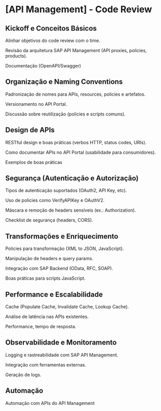 
# [API Management] - Code Review

## Kickoff e Conceitos Básicos

Alinhar objetivos do code review com o time.

Revisão da arquitetura SAP API Management (API proxies, policies, products).

Documentação (OpenAPI/Swagger)


## Organização e Naming Conventions
Padronização de nomes para APIs, resources, policies e artefatos.

Versionamento no API Portal.

Discussão sobre reutilização (policies e scripts comuns).


## Design de APIs
RESTful design e boas práticas (verbos HTTP, status codes, URIs).

Como documentar APIs no API Portal (usabilidade para consumidores).

Exemplos de boas práticas
## Segurança (Autenticação e Autorização)

Tipos de autenticação suportados (OAuth2, API Key, etc).

Uso de policies como VerifyAPIKey e OAuthV2.

Máscara e remoção de headers sensíveis (ex.: Authorization).

Checklist de segurança (headers, CORS).
## Transformações e Enriquecimento
Policies para transformação (XML to JSON, JavaScript).

Manipulação de headers e query params.

Integração com SAP Backend (OData, RFC, SOAP).

Boas práticas para scripts JavaScript.
## Performance e Escalabilidade
Cache (Populate Cache, Invalidate Cache, Lookup Cache).

Análise de latência nas APIs existentes.

Performance, tempo de resposta.
## Observabilidade e Monitoramento
Logging e rastreabilidade com SAP API Management.

Integração com ferramentas externas.

Geração de logs.
## Automação
Automação com APIs do API Management
